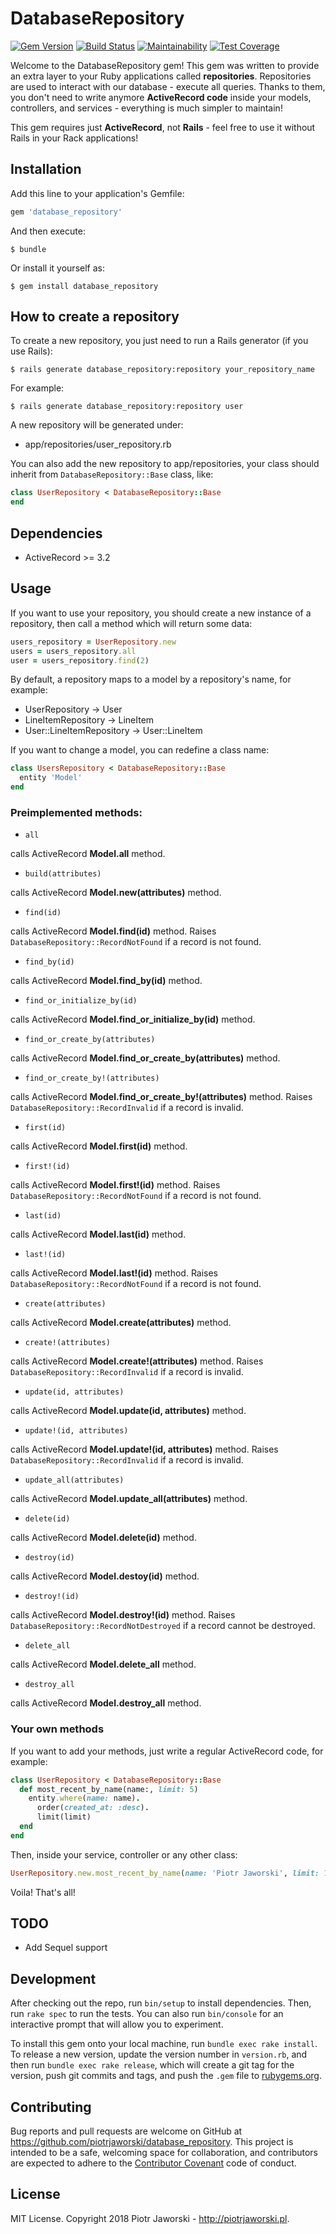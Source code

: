 # DatabaseRepository

[![Gem Version](https://badge.fury.io/rb/database_repository.svg)](https://badge.fury.io/rb/database_repository)
[![Build Status](https://travis-ci.org/piotrjaworski/database_repository.svg?branch=master)](https://travis-ci.org/piotrjaworski/database_repository)
[![Maintainability](https://api.codeclimate.com/v1/badges/c4b1e02d0a40e9576cea/maintainability)](https://codeclimate.com/github/piotrjaworski/database_repository/maintainability)
[![Test Coverage](https://api.codeclimate.com/v1/badges/c4b1e02d0a40e9576cea/test_coverage)](https://codeclimate.com/github/piotrjaworski/database_repository/test_coverage)

Welcome to the DatabaseRepository gem!
This gem was written to provide an extra layer to your Ruby applications called **repositories**.
Repositories are used to interact with our database - execute all queries.
Thanks to them, you don't need to write anymore **ActiveRecord code** inside your models, controllers, and services - everything is much simpler to maintain!

This gem requires just **ActiveRecord**, not **Rails** - feel free to use it without Rails in your Rack applications!

## Installation

Add this line to your application's Gemfile:

```ruby
gem 'database_repository'
```

And then execute:

    $ bundle

Or install it yourself as:

    $ gem install database_repository

## How to create a repository

To create a new repository, you just need to run a Rails generator (if you use Rails):

    $ rails generate database_repository:repository your_repository_name

For example:

    $ rails generate database_repository:repository user

A new repository will be generated under:
- app/repositories/user_repository.rb

You can also add the new repository to app/repositories, your class should inherit from `DatabaseRepository::Base` class, like:
```ruby
class UserRepository < DatabaseRepository::Base
end
```

## Dependencies

- ActiveRecord >= 3.2

## Usage

If you want to use your repository, you should create a new instance of a repository, then call a method which will return some data:
```ruby
users_repository = UserRepository.new
users = users_repository.all
user = users_repository.find(2)
```

By default, a repository maps to a model by a repository's name, for example:
- UserRepository -> User
- LineItemRepository -> LineItem
- User::LineItemRepository -> User::LineItem

If you want to change a model, you can redefine a class name:
```ruby
class UsersRepository < DatabaseRepository::Base
  entity 'Model'
end
```

### Preimplemented methods:
- `all`

calls ActiveRecord **Model.all** method.

- `build(attributes)`

calls ActiveRecord **Model.new(attributes)** method.

- `find(id)`

calls ActiveRecord **Model.find(id)** method.
Raises `DatabaseRepository::RecordNotFound` if a record is not found.

- `find_by(id)`

calls ActiveRecord **Model.find_by(id)** method.

- `find_or_initialize_by(id)`

calls ActiveRecord **Model.find_or_initialize_by(id)** method.

- `find_or_create_by(attributes)`

calls ActiveRecord **Model.find_or_create_by(attributes)** method.

- `find_or_create_by!(attributes)`

calls ActiveRecord **Model.find_or_create_by!(attributes)** method. Raises `DatabaseRepository::RecordInvalid` if a record is invalid.

- `first(id)`

calls ActiveRecord **Model.first(id)** method.

- `first!(id)`

calls ActiveRecord **Model.first!(id)** method.
Raises `DatabaseRepository::RecordNotFound` if a record is not found.

- `last(id)`

calls ActiveRecord **Model.last(id)** method.

- `last!(id)`

calls ActiveRecord **Model.last!(id)** method.
Raises `DatabaseRepository::RecordNotFound` if a record is not found.

- `create(attributes)`

calls ActiveRecord **Model.create(attributes)** method.

- `create!(attributes)`

calls ActiveRecord **Model.create!(attributes)** method.
Raises `DatabaseRepository::RecordInvalid` if a record is invalid.

- `update(id, attributes)`

calls ActiveRecord **Model.update(id, attributes)** method.

- `update!(id, attributes)`

calls ActiveRecord **Model.update!(id, attributes)** method.
Raises `DatabaseRepository::RecordInvalid` if a record is invalid.

- `update_all(attributes)`

calls ActiveRecord **Model.update_all(attributes)** method.

- `delete(id)`

calls ActiveRecord **Model.delete(id)** method.

- `destroy(id)`

calls ActiveRecord **Model.destoy(id)** method.

- `destroy!(id)`

calls ActiveRecord **Model.destroy!(id)** method.
Raises `DatabaseRepository::RecordNotDestroyed` if a record cannot be destroyed.

- `delete_all`

calls ActiveRecord **Model.delete_all** method.

- `destroy_all`

calls ActiveRecord **Model.destroy_all** method.

### Your own methods

If you want to add your methods, just write a regular ActiveRecord code, for example:
```ruby
class UserRepository < DatabaseRepository::Base
  def most_recent_by_name(name:, limit: 5)
    entity.where(name: name).
      order(created_at: :desc).
      limit(limit)
  end
end
```

Then, inside your service, controller or any other class:
```ruby
UserRepository.new.most_recent_by_name(name: 'Piotr Jaworski', limit: 10)
```

Voila! That's all!

## TODO

- Add Sequel support

## Development

After checking out the repo, run `bin/setup` to install dependencies. Then, run `rake spec` to run the tests. You can also run `bin/console` for an interactive prompt that will allow you to experiment.

To install this gem onto your local machine, run `bundle exec rake install`. To release a new version, update the version number in `version.rb`, and then run `bundle exec rake release`, which will create a git tag for the version, push git commits and tags, and push the `.gem` file to [rubygems.org](https://rubygems.org).

## Contributing

Bug reports and pull requests are welcome on GitHub at https://github.com/piotrjaworski/database_repository. This project is intended to be a safe, welcoming space for collaboration, and contributors are expected to adhere to the [Contributor Covenant](http://contributor-covenant.org) code of conduct.

## License
MIT License. Copyright 2018 Piotr Jaworski - http://piotrjaworski.pl.
